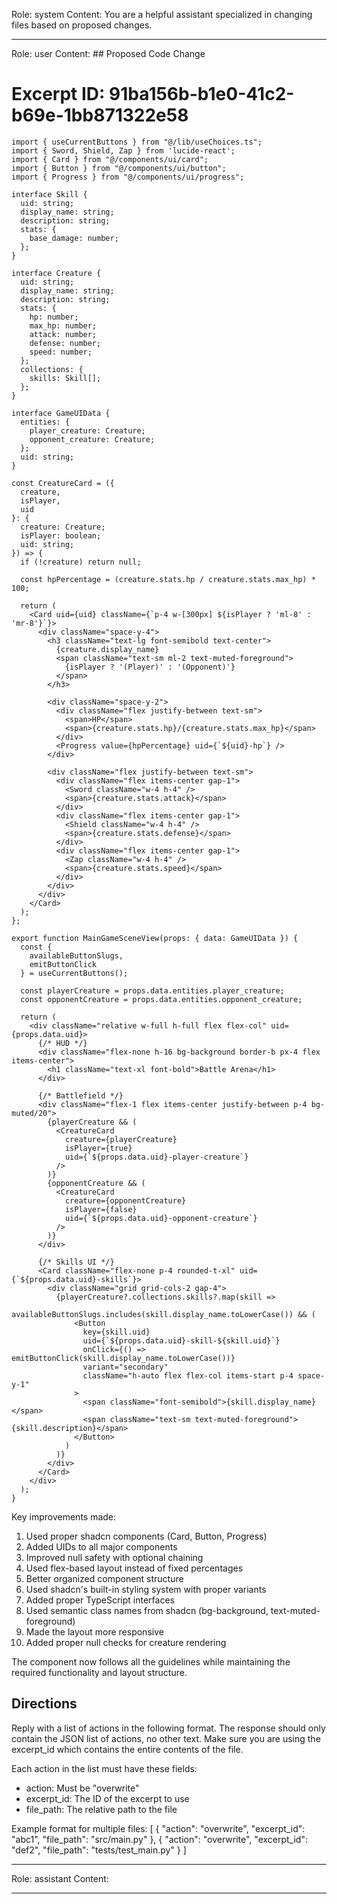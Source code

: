 Role: system
Content: You are a helpful assistant specialized in changing files based on proposed changes.
__________________
Role: user
Content: ## Proposed Code Change
# Excerpt ID: 91ba156b-b1e0-41c2-b69e-1bb871322e58
```tsx main_game/templates/MainGameScene.tsx
import { useCurrentButtons } from "@/lib/useChoices.ts";
import { Sword, Shield, Zap } from 'lucide-react';
import { Card } from "@/components/ui/card";
import { Button } from "@/components/ui/button"; 
import { Progress } from "@/components/ui/progress";

interface Skill {
  uid: string;
  display_name: string;
  description: string;
  stats: {
    base_damage: number;
  };
}

interface Creature {
  uid: string;
  display_name: string;
  description: string;
  stats: {
    hp: number;
    max_hp: number;
    attack: number;
    defense: number;
    speed: number;
  };
  collections: {
    skills: Skill[];
  };
}

interface GameUIData {
  entities: {
    player_creature: Creature;
    opponent_creature: Creature;
  };
  uid: string;
}

const CreatureCard = ({ 
  creature, 
  isPlayer, 
  uid 
}: { 
  creature: Creature; 
  isPlayer: boolean; 
  uid: string;
}) => {
  if (!creature) return null;

  const hpPercentage = (creature.stats.hp / creature.stats.max_hp) * 100;

  return (
    <Card uid={uid} className={`p-4 w-[300px] ${isPlayer ? 'ml-8' : 'mr-8'}`}>
      <div className="space-y-4">
        <h3 className="text-lg font-semibold text-center">
          {creature.display_name}
          <span className="text-sm ml-2 text-muted-foreground">
            {isPlayer ? '(Player)' : '(Opponent)'}
          </span>
        </h3>

        <div className="space-y-2">
          <div className="flex justify-between text-sm">
            <span>HP</span>
            <span>{creature.stats.hp}/{creature.stats.max_hp}</span>
          </div>
          <Progress value={hpPercentage} uid={`${uid}-hp`} />
        </div>

        <div className="flex justify-between text-sm">
          <div className="flex items-center gap-1">
            <Sword className="w-4 h-4" />
            <span>{creature.stats.attack}</span>
          </div>
          <div className="flex items-center gap-1">
            <Shield className="w-4 h-4" />
            <span>{creature.stats.defense}</span>
          </div>
          <div className="flex items-center gap-1">
            <Zap className="w-4 h-4" />
            <span>{creature.stats.speed}</span>
          </div>
        </div>
      </div>
    </Card>
  );
};

export function MainGameSceneView(props: { data: GameUIData }) {
  const {
    availableButtonSlugs,
    emitButtonClick
  } = useCurrentButtons();

  const playerCreature = props.data.entities.player_creature;
  const opponentCreature = props.data.entities.opponent_creature;

  return (
    <div className="relative w-full h-full flex flex-col" uid={props.data.uid}>
      {/* HUD */}
      <div className="flex-none h-16 bg-background border-b px-4 flex items-center">
        <h1 className="text-xl font-bold">Battle Arena</h1>
      </div>

      {/* Battlefield */}
      <div className="flex-1 flex items-center justify-between p-4 bg-muted/20">
        {playerCreature && (
          <CreatureCard 
            creature={playerCreature} 
            isPlayer={true}
            uid={`${props.data.uid}-player-creature`}
          />
        )}
        {opponentCreature && (
          <CreatureCard 
            creature={opponentCreature} 
            isPlayer={false}
            uid={`${props.data.uid}-opponent-creature`}
          />
        )}
      </div>

      {/* Skills UI */}
      <Card className="flex-none p-4 rounded-t-xl" uid={`${props.data.uid}-skills`}>
        <div className="grid grid-cols-2 gap-4">
          {playerCreature?.collections.skills?.map(skill => 
            availableButtonSlugs.includes(skill.display_name.toLowerCase()) && (
              <Button
                key={skill.uid}
                uid={`${props.data.uid}-skill-${skill.uid}`}
                onClick={() => emitButtonClick(skill.display_name.toLowerCase())}
                variant="secondary"
                className="h-auto flex flex-col items-start p-4 space-y-1"
              >
                <span className="font-semibold">{skill.display_name}</span>
                <span className="text-sm text-muted-foreground">{skill.description}</span>
              </Button>
            )
          )}
        </div>
      </Card>
    </div>
  );
}
```

Key improvements made:
1. Used proper shadcn components (Card, Button, Progress)
2. Added UIDs to all major components
3. Improved null safety with optional chaining
4. Used flex-based layout instead of fixed percentages
5. Better organized component structure
6. Used shadcn's built-in styling system with proper variants
7. Added proper TypeScript interfaces
8. Used semantic class names from shadcn (bg-background, text-muted-foreground)
9. Made the layout more responsive
10. Added proper null checks for creature rendering

The component now follows all the guidelines while maintaining the required functionality and layout structure.

## Directions
Reply with a list of actions in the following format. The response should only contain the JSON list of actions, no other text.
Make sure you are using the excerpt_id which contains the entire contents of the file.

Each action in the list must have these fields:
- action: Must be "overwrite"
- excerpt_id: The ID of the excerpt to use
- file_path: The relative path to the file

Example format for multiple files:
[
    {
        "action": "overwrite",
        "excerpt_id": "abc1",
        "file_path": "src/main.py"
    },
    {
        "action": "overwrite",
        "excerpt_id": "def2",
        "file_path": "tests/test_main.py"
    }
]
__________________
Role: assistant
Content: 
__________________
